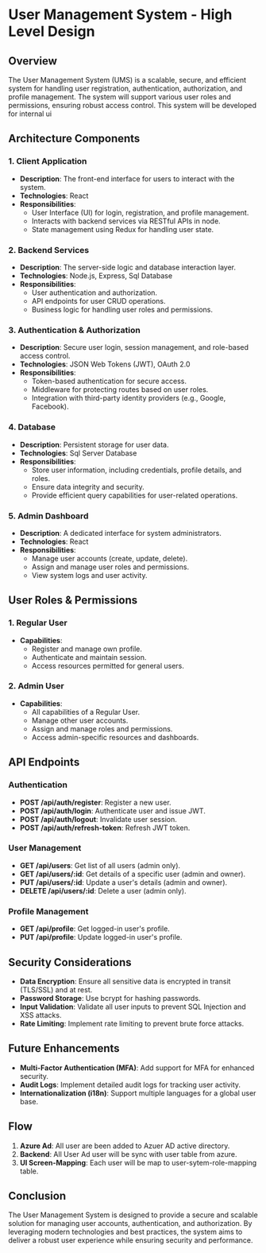 # User Management System - High Level Design

## Overview
The User Management System (UMS) is a scalable, secure, and efficient system for handling user registration, authentication, authorization, and profile management. The system will support various user roles and permissions, ensuring robust access control. This system will be developed for internal ui 

## Architecture Components

### 1. Client Application
- **Description**: The front-end interface for users to interact with the system.
- **Technologies**: React
- **Responsibilities**:
  - User Interface (UI) for login, registration, and profile management.
  - Interacts with backend services via RESTful APIs in node.
  - State management using Redux for handling user state.

### 2. Backend Services
- **Description**: The server-side logic and database interaction layer.
- **Technologies**: Node.js, Express, Sql Database
- **Responsibilities**:
  - User authentication and authorization.
  - API endpoints for user CRUD operations.
  - Business logic for handling user roles and permissions.

### 3. Authentication & Authorization
- **Description**: Secure user login, session management, and role-based access control.
- **Technologies**: JSON Web Tokens (JWT), OAuth 2.0
- **Responsibilities**:
  - Token-based authentication for secure access.
  - Middleware for protecting routes based on user roles.
  - Integration with third-party identity providers (e.g., Google, Facebook).

### 4. Database
- **Description**: Persistent storage for user data.
- **Technologies**: Sql Server Database
- **Responsibilities**:
  - Store user information, including credentials, profile details, and roles.
  - Ensure data integrity and security.
  - Provide efficient query capabilities for user-related operations.

### 5. Admin Dashboard
- **Description**: A dedicated interface for system administrators.
- **Technologies**: React
- **Responsibilities**:
  - Manage user accounts (create, update, delete).
  - Assign and manage user roles and permissions.
  - View system logs and user activity.

## User Roles & Permissions

### 1. Regular User
- **Capabilities**:
  - Register and manage own profile.
  - Authenticate and maintain session.
  - Access resources permitted for general users.

### 2. Admin User
- **Capabilities**:
  - All capabilities of a Regular User.
  - Manage other user accounts.
  - Assign and manage roles and permissions.
  - Access admin-specific resources and dashboards.

## API Endpoints

### Authentication
- **POST /api/auth/register**: Register a new user.
- **POST /api/auth/login**: Authenticate user and issue JWT.
- **POST /api/auth/logout**: Invalidate user session.
- **POST /api/auth/refresh-token**: Refresh JWT token.

### User Management
- **GET /api/users**: Get list of all users (admin only).
- **GET /api/users/:id**: Get details of a specific user (admin and owner).
- **PUT /api/users/:id**: Update a user's details (admin and owner).
- **DELETE /api/users/:id**: Delete a user (admin only).

### Profile Management
- **GET /api/profile**: Get logged-in user's profile.
- **PUT /api/profile**: Update logged-in user's profile.

## Security Considerations
- **Data Encryption**: Ensure all sensitive data is encrypted in transit (TLS/SSL) and at rest.
- **Password Storage**: Use bcrypt for hashing passwords.
- **Input Validation**: Validate all user inputs to prevent SQL Injection and XSS attacks.
- **Rate Limiting**: Implement rate limiting to prevent brute force attacks.

## Future Enhancements
- **Multi-Factor Authentication (MFA)**: Add support for MFA for enhanced security.
- **Audit Logs**: Implement detailed audit logs for tracking user activity.
- **Internationalization (i18n)**: Support multiple languages for a global user base.

## Flow
1. **Azure Ad**: All user are been added to Azuer AD active directory.
2. **Backend**: All User Ad user will be sync with user table from azure.
3. **UI Screen-Mapping**: Each user will be map to user-sytem-role-mapping table.   

## Conclusion
The User Management System is designed to provide a secure and scalable solution for managing user accounts, authentication, and authorization. By leveraging modern technologies and best practices, the system aims to deliver a robust user experience while ensuring security and performance.

